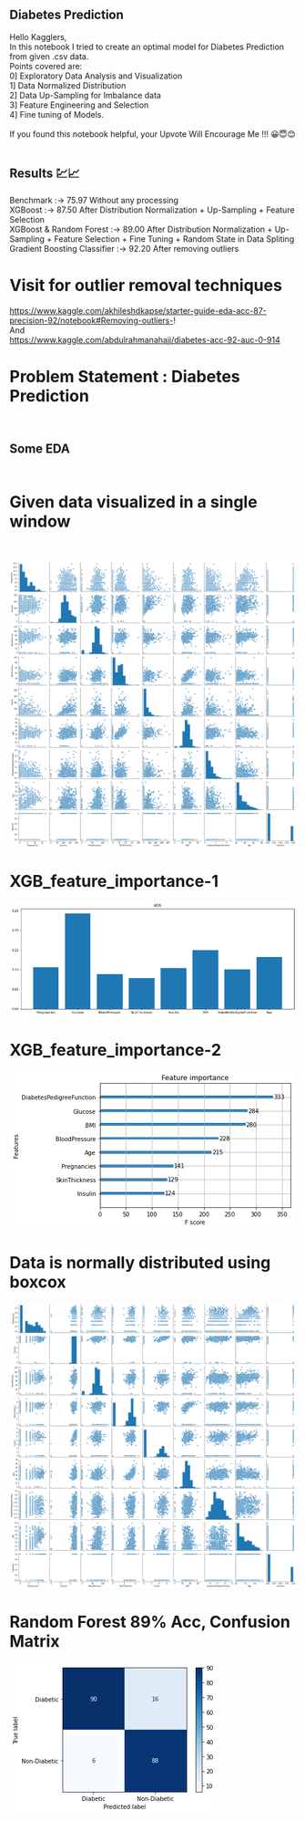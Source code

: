 ## Diabetes Prediction <br>
Hello Kagglers, <br>
In this notebook I tried to create an optimal model for Diabetes Prediction from given .csv data. <br>
Points covered are:<br>
0] Exploratory Data Analysis and Visualization <br>
1] Data Normalized Distribution <br>
2] Data Up-Sampling for Imbalance data <br>
3] Feature Engineering and Selection <br>
4] Fine tuning of Models. <br>
<br>
If you found this notebook helpful, your Upvote Will Encourage Me !!! 😀😇😊<br>
<br>

## Results 💹📈<br>

Benchmark :-> 75.97  Without any processing <br>
XGBoost :-> 87.50  After Distribution Normalization + Up-Sampling + Feature Selection <br>
XGBoost & Random Forest :-> 89.00  After Distribution Normalization + Up-Sampling + Feature Selection + Fine Tuning + Random State in Data Spliting <br>
Gradient Boosting Classifier :-> 92.20  After removing outliers <br>

# Visit for outlier removal techniques <br>
https://www.kaggle.com/akhileshdkapse/starter-guide-eda-acc-87-precision-92/notebook#Removing-outliers-! <br>
And <br>
https://www.kaggle.com/abdulrahmanahajj/diabetes-acc-92-auc-0-914 <br>

# Problem Statement : Diabetes Prediction <br> <br>

## Some EDA <br> <br>

# Given data visualized in a single window <br> <br>
![alt text](https://github.com/OMIII1997/Diabetes--EDA-Acc_89-F1-Score_89-Precision_89.5-/blob/master/screen_shots/pairplot.png) <br>

# XGB_feature_importance-1 <br>
![alt text](https://github.com/OMIII1997/Diabetes--EDA-Acc_89-F1-Score_89-Precision_89.5-/blob/master/screen_shots/xgb_feature_imp1.png) <br>

# XGB_feature_importance-2 <br>
![alt text](https://github.com/OMIII1997/Diabetes--EDA-Acc_89-F1-Score_89-Precision_89.5-/blob/master/screen_shots/xgb_feature_imp2.png) <br>

# Data is normally distributed using boxcox <br>
![alt text](https://github.com/OMIII1997/Diabetes--EDA-Acc_89-F1-Score_89-Precision_89.5-/blob/master/screen_shots/normal_distributed_pairplor.png) <br>

# Random Forest 89% Acc, Confusion Matrix <br>
![alt text](https://github.com/OMIII1997/Diabetes--EDA-Acc_89-F1-Score_89-Precision_89.5-/blob/master/screen_shots/RF_confusion_matrix.png) <br>

